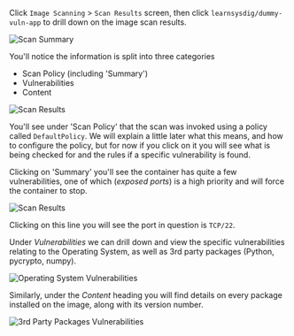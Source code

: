 
Click `Image Scanning` > `Scan Results` screen, then click `learnsysdig/dummy-vuln-app` to drill down on the image scan results.

![Scan Summary](secure-image-scanning-policies-and-assignments/assets/scanning05.png)

You'll notice the information is split into three categories
- Scan Policy (including 'Summary')
- Vulnerabilities
- Content

![Scan Results](secure-image-scanning-policies-and-assignments/assets/ScanResultsUI.png)

You'll see under 'Scan Policy' that the scan was invoked using a policy called `DefaultPolicy`.  We will explain a little later what this means, and how to configure the policy, but for now if you click on it you will see what is being checked for and the rules if a specific vulnerability is found.  

Clicking on 'Summary' you'll see the container has quite a few vulnerabilities, one of which (*exposed ports*) is a high priority and will force the container to stop.  

![Scan Results](secure-image-scanning-policies-and-assignments/assets/scanning08.1.png)

Clicking on this line you will see the port in question is `TCP/22`.  

Under *Vulnerabilities* we can drill down and view the specific vulnerabilities relating to the Operating System, as well as 3rd party packages (Python, pycrypto, numpy).

![Operating System Vulnerabilities](secure-image-scanning-policies-and-assignments/assets/scanning09.png)

Similarly, under the *Content* heading you will find details on every package installed on the image, along with its version number.  

![3rd Party Packages Vulnerabilities](secure-image-scanning-policies-and-assignments/assets/scanning10.png)
